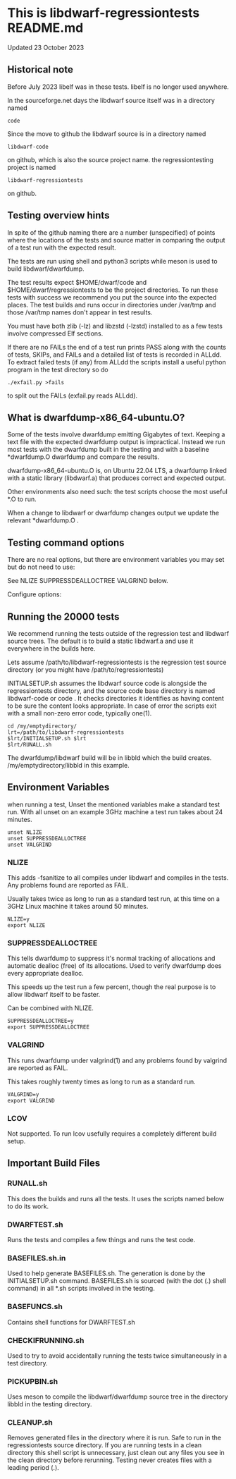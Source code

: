 # This is libdwarf-regressiontests README.md

Updated 23 October 2023

## Historical note

Before July 2023 libelf was in these tests.
libelf is no longer used anywhere.

In the sourceforge.net days the libdwarf source itself
was in a directory named 

    code

Since the move to
github the libdwarf source is in a directory
named 

    libdwarf-code

on github, which is also the
source project name. the regressiontesting project is
named 

    libdwarf-regressiontests

on github.

## Testing overview hints

In spite of the github naming there are a number (unspecified) 
of points where the locations of the tests and source matter
in comparing the output of a test run with the expected result.

The tests are run using shell and python3
scripts while meson is used to build libdwarf/dwarfdump.

The test results expect $HOME/dwarf/code
and $HOME/dwarf/regressiontests to be the
project directories.   To run these tests with
success we recommend you put the
source into the expected places.
The test builds and runs  occur in directories
under /var/tmp and those /var/tmp names don't appear
in test results.

You must have both zlib (-lz) and libzstd (-lzstd) installed to
as a few tests involve compressed Elf sections.

If there are no FAILs the end of a test run
prints PASS along with the counts of tests, SKIPs,
and FAILs and a detailed list of tests is recorded
in ALLdd. To extract failed tests (if any) from ALLdd
the scripts install a useful
python program in the test directory
so do

    ./exfail.py >fails

to split out the FAILs (exfail.py reads ALLdd).

##  What is dwarfdump-x86_64-ubuntu.O?

Some of the tests involve dwarfdump emitting 
Gigabytes of text.  Keeping a text file
with the expected dwarfdump output is impractical.
Instead we run most tests with the dwarfdump built
in the testing and with a baseline *dwarfdump.O
dwarfdump and compare the results.

dwarfdump-x86_64-ubuntu.O is, on Ubuntu 22.04 LTS, a dwarfdump
linked with a static library (libdwarf.a)
that produces correct and expected output.

Other environments also need such: the
test scripts choose the most useful *.O
to run.

When a change to libdwarf or dwarfdump
changes output we update the relevant *dwarfdump.O .

## Testing command options

There are no real options, but there are environment variables
you may set but do not need to use:

See NLIZE SUPPRESSDEALLOCTREE VALGRIND below.

Configure options:

## Running the 20000 tests

We recommend running the tests outside
of the regression test and libdwarf source trees.
The default is to build a static libdwarf.a and
use it everywhere in the builds here.

Lets assume  /path/to/libdwarf-regressiontests is the regression test source
directory (or you might have /path/to/regressiontests)

INITIALSETUP.sh assumes the libdwarf source code is alongside
the regressiontests directory, and the source code base directory
is named libdwarf-code or code .
It checks directories it identifies as having content
to be sure the content looks appropriate.
In case of error the scripts exit with a small non-zero error code,
typically one(1).
 
    cd /my/emptydirectory/
    lrt=/path/to/libdwarf-regressiontests
    $lrt/INITIALSETUP.sh $lrt
    $lrt/RUNALL.sh

The dwarfdump/libdwarf build will be in libbld
which the build creates.
/my/emptydirectory/libbld in this example.


## Environment Variables

when running a test, Unset the mentioned variables
make a standard test run.
With all unset on an example 3GHz machine a test run
takes about 24 minutes.

    unset NLIZE
    unset SUPPRESSDEALLOCTREE
    unset VALGRIND


### NLIZE

This adds -fsanitize to all compiles under
libdwarf and compiles in the tests.
Any problems found are reported as FAIL.

Usually takes twice as long to run as a
standard test run, at this time on a 3GHz
Linux machine it takes around 50 minutes. 

    NLIZE=y
    export NLIZE

### SUPPRESSDEALLOCTREE

This tells dwarfdump to suppress it's normal
tracking of allocations and automatic dealloc (free)
of its allocations.
Used to verify dwarfdump does every appropriate 
dealloc.

This speeds up the test run a few percent, though
the real purpose is to allow libdwarf itself to
be faster.

Can be combined with NLIZE.

    SUPPRESSDEALLOCTREE=y
    export SUPPRESSDEALLOCTREE

### VALGRIND

This runs dwarfdump under valgrind(1) 
and any problems found by valgrind are reported
as FAIL.

This takes roughly twenty times as long to run
as a standard run.
   
    VALGRIND=y
    export VALGRIND

### LCOV
   
Not supported. To run lcov usefully
requires a completely different build setup.
   
## Important Build Files

### RUNALL.sh

This does the builds and runs all the tests. It uses
the scripts named below to do its work.

### DWARFTEST.sh

Runs the tests and compiles a few things and runs the test code.

### BASEFILES.sh.in

Used to help generate BASEFILES.sh. 
The generation is done by the INITIALSETUP.sh command.
BASEFILES.sh is
sourced (with the dot (.) shell command) in all *.sh scripts
involved in the testing.

### BASEFUNCS.sh

Contains shell functions for DWARFTEST.sh

### CHECKIFRUNNING.sh

Used to try to avoid accidentally running the tests
twice simultaneously in a test directory.

### PICKUPBIN.sh

Uses meson to compile the libdwarf/dwarfdump source tree
in the directory libbld in the testing directory.

### CLEANUP.sh

Removes generated files in the directory where 
it is run.
Safe to run in the regressiontests source directory.
If you are running tests in a clean directory
this shell script is unnecessary, just clean
out any files you see in the clean directory
before rerunning.
Testing never creates files with
a leading period (.).


